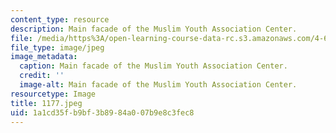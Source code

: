 ```yaml
---
content_type: resource
description: Main facade of the Muslim Youth Association Center.
file: /media/https%3A/open-learning-course-data-rc.s3.amazonaws.com/4-615-the-architecture-of-cairo-spring-2002/1a1cd35fb9bf3b8984a007b9e8c3fec8_1177.jpeg
file_type: image/jpeg
image_metadata:
  caption: Main facade of the Muslim Youth Association Center.
  credit: ''
  image-alt: Main facade of the Muslim Youth Association Center.
resourcetype: Image
title: 1177.jpeg
uid: 1a1cd35f-b9bf-3b89-84a0-07b9e8c3fec8
---
```

